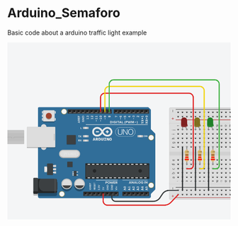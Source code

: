 # Arduino_Semaforo
Basic code about a arduino traffic light example

![traffic light example](https://github.com/Leoruiz197/Arduino_Semaforo/blob/main/semaforo.png)
